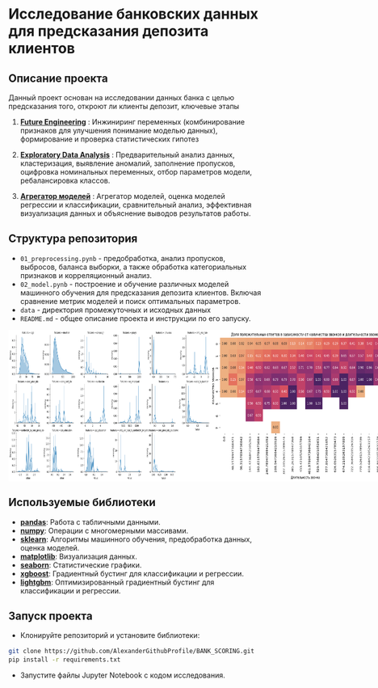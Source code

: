 # **Исследование банковских данных для предсказания депозита клиентов**

## **Описание проекта**
Данный проект основан на исследовании данных банка с целью предсказания того, откроют ли клиенты депозит, ключевые этапы

1. [**Future Engineering**](#feature-engineering) : Инжиниринг переменных (комбинирование признаков для улучшения понимание моделью данных), формирование и проверка статистических гипотез
   
2. [**Exploratory Data Analysis**](#eda) : Предварительный анализ данных, кластеризация, выявление аномалий, заполнение пропусков, оцифровка номинальных переменных, отбор параметров модели, ребалансировка классов.

3. [**Агрегатор моделей**](#metrics-aggregation) : Агрегатор моделей, оценка моделей регрессии и классификации, сравнительный анализ, эффективная визуализация данных и объяснение выводов результатов работы.

## Структура репозитория
- `01_preprocessing.pynb` - предобработка, анализ пропусков, выбросов, баланса выборки, а также обработка категориальных признаков и корреляционный анализ.
- `02_model.pynb` - построение и обучение различных моделей машинного обучения для предсказания депозита клиентов. Включая сравнение метрик моделей и поиск оптимальных параметров.
- `data` - директория промежуточных и исходных данных
- `README.md` - общее описание проекта и инструкции по его запуску.

<div style="display: flex;">
    <img src="img/output4.png" width="400" height="300">
    <img src="img/output1.png" width="400" height="300">
    <img src="img/output5.png" width="500" height="300">
    <img src="img/output3.png" width="300" height="300">
</div>

## Используемые библиотеки
- [**pandas**](https://pandas.pydata.org/): Работа с табличными данными.
- [**numpy**](https://numpy.org/): Операции с многомерными массивами.
- [**sklearn**](https://scikit-learn.org/stable/): Алгоритмы машинного обучения, предобработка данных, оценка моделей.
- [**matplotlib**](https://matplotlib.org/): Визуализация данных.
- [**seaborn**](https://seaborn.pydata.org/): Статистические графики.
- [**xgboost**](https://xgboost.readthedocs.io/en/latest/): Градиентный бустинг для классификации и регрессии.
- [**lightgbm**](https://lightgbm.readthedocs.io/en/latest/): Оптимизированный градиентный бустинг для классификации и регрессии.

## Запуск проекта
- Клонируйте репозиторий и установите библиотеки:
```bash
git clone https://github.com/AlexanderGithubProfile/BANK_SCORING.git
pip install -r requirements.txt
```
- Запустите файлы Jupyter Notebook с кодом исследования.


